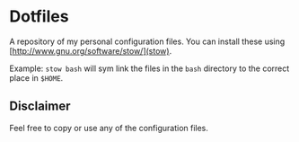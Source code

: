# Dotfiles
  A repository of my personal configuration files. You can install
  these using [http://www.gnu.org/software/stow/](stow).

  Example: `stow bash` will sym link the files in
  the `bash` directory to the correct place in `$HOME`.

## Disclaimer
   Feel free to copy or use any of the configuration files.

